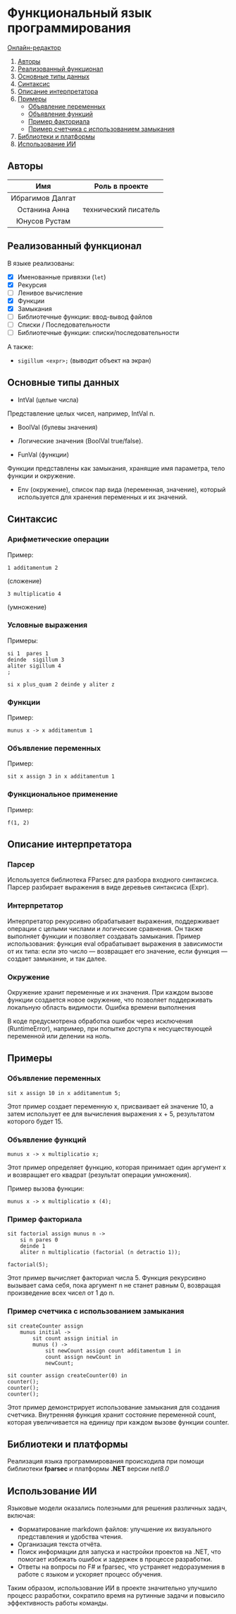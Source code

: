 # Функциональный язык программирования
[Онлайн-редактор](http://51.250.105.118:8080/)
1. [Авторы](#авторы)
2. [Реализованный функционал](#реализованный-функционал)
3. [Основные типы данных](#основные-типы-данных)
4. [Синтаксис](#синтаксис)
5. [Описание интерпретатора](#описание-интерпретатора)
6. [Примеры](#примеры)
    - [Объявление переменных](#объявление-переменных)
    - [Объявление функций](#объявление-функций)
    - [Пример факториала](#пример-факториала)
    - [Пример счетчика с использованием замыкания](#пример-счетчика-с-использованием-замыкания) 
7. [Библиотеки и платформы](#библиотеки-и-платформы)
8. [Использование ИИ](#использование-ии)

## Авторы

|       Имя       |                  Роль в проекте                  |
|:---------------:|:------------------------------------------------:|
|  Ибрагимов Далгат  |                        |
| Останина Анна | технический писатель |
| Юнусов Рустам  |  |

## Реализованный функционал
В языке реализованы:
* [x] Именованные привязки (`let`)
* [x] Рекурсия
* [ ] Ленивое вычисление
* [x] Функции
* [x] Замыкания
* [ ] Библиотечные функции: ввод-вывод файлов
* [ ] Списки / Последовательности
* [ ] Библиотечные функции: списки/последовательности

А также: 
 - ```sigillum <expr>;```
   (выводит объект на экран)
## Основные типы данных

 - IntVal (целые числа)

Представление целых чисел, например, IntVal n.
 - BoolVal (булевы значения)

 - Логические значения (BoolVal true/false).
 - FunVal (функции)

Функции представлены как замыкания, хранящие имя параметра, тело функции и окружение.
 - Env (окружение), список пар вида (переменная, значение), который используется для хранения переменных и их значений.

## Синтаксис


### Арифметические операции

Пример: 

```
1 additamentum 2
``` 
(сложение)

```
3 multiplicatio 4
```
(умножение)
### Условные выражения

Примеры: 

```
si 1  pares 1
deinde  sigillum 3
aliter sigillum 4
;
```

```
si x plus_quam 2 deinde y aliter z
```


### Функции

Пример: 

```
munus x -> x additamentum 1
```
### Объявление переменных

Пример: 

```
sit x assign 3 in x additamentum 1
```
### Функциональное применение

Пример: 

```
f(1, 2)
```


## Описание интерпретатора
### Парсер

Используется библиотека FParsec для разбора входного синтаксиса. Парсер разбирает выражения в виде деревьев синтаксиса (Expr).
### Интерпретатор

Интерпретатор рекурсивно обрабатывает выражения, поддерживает операции с целыми числами и логические сравнения. Он также выполняет функции и позволяет создавать замыкания.
Пример использования: функция eval обрабатывает выражения в зависимости от их типа: если это число — возвращает его значение, если функция — создает замыкание, и так далее.
### Окружение

Окружение хранит переменные и их значения. При каждом вызове функции создается новое окружение, что позволяет поддерживать локальную область видимости.
Ошибка времени выполнения

В коде предусмотрена обработка ошибок через исключения (RuntimeError), например, при попытке доступа к несуществующей переменной или делении на ноль.

## Примеры

### Объявление переменных
```
sit x assign 10 in x additamentum 5;
```
Этот пример создает переменную x, присваивает ей значение 10, а затем использует ее для вычисления выражения x + 5, результатом которого будет 15.

### Объявление функций
```
munus x -> x multiplicatio x;
```
Этот пример определяет функцию, которая принимает один аргумент x и возвращает его квадрат (результат операции умножения).

Пример вызова функции:
```
munus x -> x multiplicatio x (4);
```
### Пример факториала
```
sit factorial assign munus n -> 
    si n pares 0 
    deinde 1 
    aliter n multiplicatio (factorial (n detractio 1));

factorial(5);
```
Этот пример вычисляет факториал числа 5. Функция рекурсивно вызывает сама себя, пока аргумент n не станет равным 0, возвращая произведение всех чисел от 1 до n.
### Пример счетчика с использованием замыкания
```
sit createCounter assign 
    munus initial -> 
        sit count assign initial in 
        munus () -> 
            sit newCount assign count additamentum 1 in 
            count assign newCount in 
            newCount;

sit counter assign createCounter(0) in 
counter();
counter();
counter();
```
Этот пример демонстрирует использование замыкания для создания счетчика. Внутренняя функция хранит состояние переменной count, которая увеличивается на единицу при каждом вызове функции counter.

## Библиотеки и платформы

Реализация языка программирования происходила при помощи библиотеки __fparsec__ и платформы __.NET__ версии _net8.0_

## Использование ИИ

Языковые модели оказались полезными для решения различных задач, включая:

 - Форматирование markdown файлов: улучшение их визуального представления и удобства чтения.
 - Организация текста отчёта.
 - Поиск информации для запуска и настройки проектов на .NET, что помогает избежать ошибок и задержек в процессе разработки.
 - Ответы на вопросы по F# и fparsec, что устраняет недоразумения в работе с языком и ускоряет процесс обучения.

Таким образом, использование ИИ в проекте значительно улучшило процесс разработки, сократило время на рутинные задачи и повысило эффективность работы команды.
